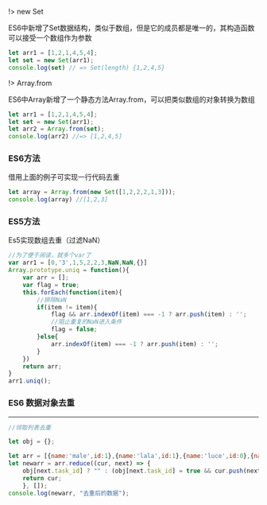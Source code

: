 
!> new Set  

ES6中新增了Set数据结构，类似于数组，但是它的成员都是唯一的，其构造函数可以接受一个数组作为参数  

```js
let arr1 = [1,2,1,4,5,4];
let set = new Set(arr1);
console.log(set) // => Set(length) {1,2,4,5}  
```

!> Array.from  

ES6中Array新增了一个静态方法Array.from，可以把类似数组的对象转换为数组  

```js
let arr1 = [1,2,1,4,5,4];
let set = new Set(arr1);
let arr2 = Array.from(set);
console.log(arr2) //=> [1,2,4,5]
```

### ES6方法

借用上面的例子可实现一行代码去重  

```js
let array = Array.from(new Set([1,2,2,2,1,3]));
console.log(array) //[1,2,3]
```

### ES5方法

Es5实现数组去重（过滤NaN）

```js
//为了便于阅读，就多个var了
var arr1 = [0,'3',1,5,2,2,3,NaN,NaN,{}]
Array.prototype.uniq = function(){
    var arr = [];
    var flag = true;
    this.forEach(function(item){
        //排除NaN
        if(item != item){
            flag && arr.indexOf(item) === -1 ? arr.push(item) : '';
            //阻止重复的NaN进入条件
            flag = false;
        }else{
            arr.indexOf(item) === -1 ? arr.push(item) : '';
        }
    })
    return arr;
}
arr1.uniq();
```

### ES6 数据对象去重

---

```javascript
//领取列表去重

let obj = {};

let arr = [{name:'male',id:1},{name:'lala',id:1},{name:'luce',id:0},{name:'lucced',id:5}];
let newarr = arr.reduce((cur, next) => {
    obj[next.task_id] ? "" : (obj[next.task_id] = true && cur.push(next));
    return cur;
    }, []);
console.log(newarr, "去重后的数据");
```

<!-- ## 数组交集

---

### ES6

!> filter()方法创建一个新的数组，新数组中的元素是通过检查指定数组中符合条件的所有元素 true保留，false则不保留

```js
let a = new Set([1,1,12,0,3]);
let b = new Set([3,5,0,1]);
let result = [..a].filter(item=>b.has(item));
console.log(result); //[1,0,3]
``` -->
